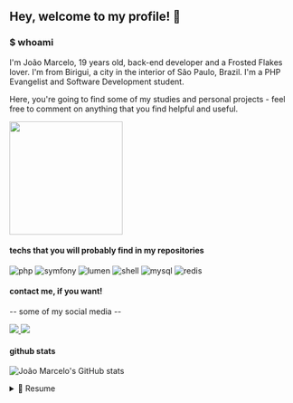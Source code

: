 ## Hey, welcome to my profile! :wave:

### $ whoami
I'm João Marcelo, 19 years old, back-end developer and a Frosted Flakes lover. 
I'm from Birigui, a city in the interior of São Paulo, Brazil. I'm a PHP Evangelist and Software Development student. 

Here, you're going to find some of my studies and personal projects - feel free to comment on anything that you find helpful and useful.

<div>
  <img src="https://media2.giphy.com/media/MT5UUV1d4CXE2A37Dg/giphy.gif?cid=ecf05e477uuuoflc7z6t6t1ilrqrhoynxhbct77955nyn7yx&rid=giphy.gif&ct=g" width="200" height="200"/>
</div>

#### techs that you will probably find in my repositories

![php](https://img.shields.io/badge/PHP-777BB4?style=for-the-badge&logo=php&logoColor=white)
![symfony](https://img.shields.io/badge/Symfony-000000?style=for-the-badge&logo=symfony&logoColor=white)
![lumen](https://img.shields.io/badge/Lumen-e74430?style=for-the-badge&logo=lumen&logoColor=dee0df)
![shell](https://img.shields.io/badge/Shell_Script-121011?style=for-the-badge&logo=gnu-bash&logoColor=white)
![mysql](https://img.shields.io/badge/MySQL-005C84?style=for-the-badge&logo=mysql&logoColor=white)
![redis](https://img.shields.io/badge/redis-%23DD0031.svg?&style=for-the-badge&logo=redis&logoColor=white)

#### contact me, if you want!

-- some of my social media --
<div>
 <a href="https://www.linkedin.com/in/joaomarcelosgomes/">
  <img src="https://img.shields.io/badge/LinkedIn-0077B5?style=for-the-badge&logo=linkedin&logoColor=white"/>
 </a>
 <a href="https://twitter.com/joaomgomes_">
  <img src="https://img.shields.io/badge/Twitter-1DA1F2?style=for-the-badge&logo=twitter&logoColor=white"/>
 </a>
</div>

#### github stats 

![João Marcelo's GitHub stats](https://github-readme-stats.vercel.app/api?username=joaomarcelogomes&show_icons=false&theme=dracula&count_private=true&hide_border=true)

<details>
  <summary>📃 Resume</summary>


## Education

- 📖 **Software Engineering**\
📆 2021 - moment\
📍 <a href="https://www.unoeste.br/">**UNOESTE**</a> - Presidente Prudente, Brazil

## Experience

<img align="right" src="https://img.shields.io/badge/MySQL-005C84?style=for-the-badge&logo=mysql&logoColor=white" width="80"/>
<img align="right" src="https://img.shields.io/badge/Lumen-e74430?style=for-the-badge&logo=lumen&logoColor=dee0df" width="80"/>
<img align="right" src="https://img.shields.io/badge/PHP-777BB4?style=for-the-badge&logo=php&logoColor=white" width="64"/>

- 👨‍💻 **Back end developer**\
📆 2022 - moment\
📍 <a href="https://www.webart.com.br/">**web.art group**</a> - Birigui/SP, Brazil

</details>
